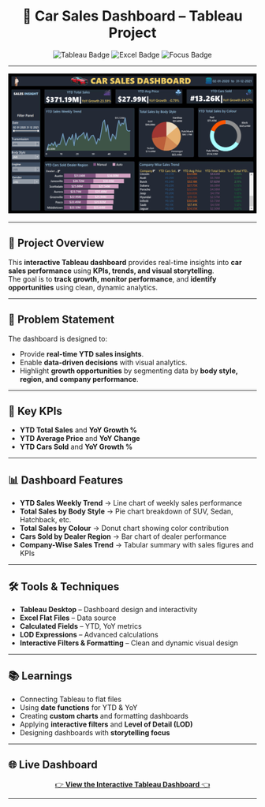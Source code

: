 <h1 align="center">🚗 Car Sales Dashboard – Tableau Project</h1>

<p align="center">
  <img src="https://img.shields.io/badge/Tool-Tableau-blue?logo=tableau" alt="Tableau Badge">
  <img src="https://img.shields.io/badge/Data-Excel-green?logo=microsoft-excel" alt="Excel Badge">
  <img src="https://img.shields.io/badge/Focus-Data%20Visualization-orange" alt="Focus Badge">
</p>

---

<p align="center">
  <a href="https://public.tableau.com/app/profile/shanmukha.sai.bada/viz/CarSales_17568614319390/CarDashboard?publish=yes">
    <img src="Car.PNG" alt="Car Sales Dashboard" width="800">
  </a>
</p>

---

## 📌 Project Overview  

This **interactive Tableau dashboard** provides real-time insights into **car sales performance** using **KPIs, trends, and visual storytelling**.  
The goal is to **track growth, monitor performance**, and **identify opportunities** using clean, dynamic analytics.  

---

## 🎯 Problem Statement  

The dashboard is designed to:  
- Provide **real-time YTD sales insights**.  
- Enable **data-driven decisions** with visual analytics.  
- Highlight **growth opportunities** by segmenting data by **body style, region, and company performance**.  

---

## 🚀 Key KPIs  
- **YTD Total Sales** and **YoY Growth %**  
- **YTD Average Price** and **YoY Change**  
- **YTD Cars Sold** and **YoY Growth %**  

---

## 📊 Dashboard Features  
- **YTD Sales Weekly Trend** → Line chart of weekly sales performance  
- **Total Sales by Body Style** → Pie chart breakdown of SUV, Sedan, Hatchback, etc.  
- **Total Sales by Colour** → Donut chart showing color contribution  
- **Cars Sold by Dealer Region** → Bar chart of dealer performance  
- **Company-Wise Sales Trend** → Tabular summary with sales figures and KPIs  

---

## 🛠 Tools & Techniques  
- **Tableau Desktop** – Dashboard design and interactivity  
- **Excel Flat Files** – Data source  
- **Calculated Fields** – YTD, YoY metrics  
- **LOD Expressions** – Advanced calculations  
- **Interactive Filters & Formatting** – Clean and dynamic visual design  

---

## 📚 Learnings  
- Connecting Tableau to flat files  
- Using **date functions** for YTD & YoY  
- Creating **custom charts** and formatting dashboards  
- Applying **interactive filters** and **Level of Detail (LOD)**  
- Designing dashboards with **storytelling focus**  

---

## 🌐 Live Dashboard  
<p align="center">
  <a href="https://public.tableau.com/app/profile/shanmukha.sai.bada/viz/CarSales_17568614319390/CarDashboard?publish=yes">
    👉 <b>View the Interactive Tableau Dashboard</b> 👈
  </a>
</p>

---
